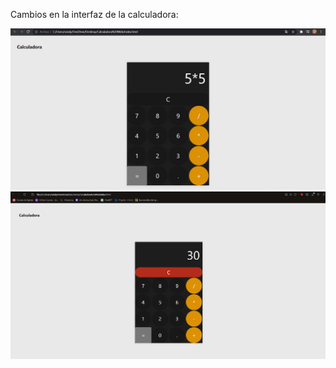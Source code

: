 Cambios en la interfaz de la calculadora:

![Mi captura de pantalla](webcalc.JPG)
![Mi captura de pantalla2](cambiointerfaz.png)
